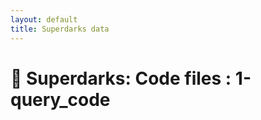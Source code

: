 ```yaml
---
layout: default
title: Superdarks data
---
```


# 🧬 Superdarks: Code files : 1-query_code

<!--
<ul>
{% assign this_folder = 'github_website/projects/Superdarks/code/1-query_code/' %}
{% assign github_repo_base = 'https://github.com/dangerisom/Isom-Lab/blob/main/' %}
{% for file in site.static_files %}
  {% assign path = file.path | remove_first: '/' %}
  {% if path contains this_folder %}
    {% assign rel = path | remove_first: this_folder %}
    {% unless rel contains '/' %}
      <li>
        📄 <a href="{{ github_repo_base }}{{ this_folder }}{{ rel }}" target="_blank">{{ rel }}</a>  
        – <a href="{{ site.baseurl }}/{{ path }}" download>Download</a>
      </li>
    {% endunless %}
  {% endif %}
{% endfor %}
</ul>

## ⚠️ Disclaimer

This is **research-grade code** provided for academic and exploratory purposes only. It is **not intended for professional or clinical deployment**.

- The code was developed and extended over many years to support diverse use cases in computational structural biology.
- You may encounter **commented sections**, **experimental blocks**, or **legacy fragments** — these reflect the evolving nature of scientific coding.
- **Use at your own risk.** While we strive for accuracy, this code has not undergone rigorous software engineering review.
-->

